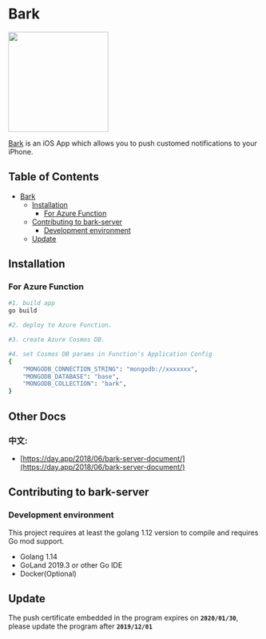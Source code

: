 # Bark

<img src="https://wx3.sinaimg.cn/mw690/0060lm7Tly1g0nfnjjxbbj30sg0sg757.jpg" width=200px height=200px />

[Bark](https://github.com/Finb/Bark) is an iOS App which allows you to push customed notifications to your iPhone.


## Table of Contents

   * [Bark](#bark)
      * [Installation](#installation)
        * [For Azure Function](#for-azure-function)
      * [Contributing to bark-server](#contributing-to-bark-server)
         * [Development environment](#development-environment)
      * [Update](#update)


## Installation

### For Azure Function

```sh
#1. build app
go build

#2. deploy to Azure Function.

#3. create Azure Cosmos DB.

#4. set Cosmos DB params in Function's Application Config
{
    "MONGODB_CONNECTION_STRING": "mongodb://xxxxxxx",
    "MONGODB_DATABASE": "base",
    "MONGODB_COLLECTION": "bark",
}
```

## Other Docs

### 中文:

- [https://day.app/2018/06/bark-server-document/](https://day.app/2018/06/bark-server-document/)
  

## Contributing to bark-server

### Development environment

This project requires at least the golang 1.12 version to compile and requires Go mod support.

- Golang 1.14
- GoLand 2019.3 or other Go IDE
- Docker(Optional)

## Update 

The push certificate embedded in the program expires on **`2020/01/30`**, please update the program after **`2019/12/01`**
